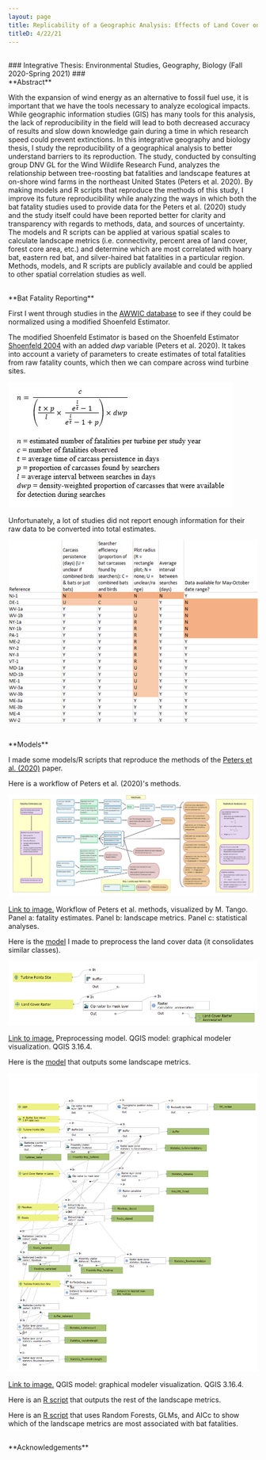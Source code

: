 ```yaml
---
layout: page
title: Replicability of a Geographic Analysis: Effects of Land Cover on Bat Fatalities at Wind Turbines
titleD: 4/22/21
---
```


<br>
### Integrative Thesis: Environmental Studies, Geography, Biology (Fall 2020-Spring 2021) ###

<br>
**Abstract**

With the expansion of wind energy as an alternative to fossil fuel use, it is important that we have the tools necessary to analyze ecological impacts. While geographic information studies (GIS) has many tools for this analysis, the lack of reproducibility in the field will lead to both decreased accuracy of results and slow down knowledge gain during a time in which research speed could prevent extinctions. In this integrative geography and biology thesis, I study the reproducibility of a geographical analysis to better understand barriers to its reproduction. The study, conducted by consulting group DNV GL for the Wind Wildlife Research Fund, analyzes the relationship between tree-roosting bat fatalities and landscape features at on-shore wind farms in the northeast United States (Peters et al. 2020). By making models and R scripts that reproduce the methods of this study, I improve its future reproducibility while analyzing the ways in which both the bat fatality studies used to provide data for the Peters et al. (2020) study and the study itself could have been reported better for clarity and transparency with regards to methods, data, and sources of uncertainty. The models and R scripts can be applied at various spatial scales to calculate landscape metrics (i.e. connectivity, percent area of land cover, forest core area, etc.) and determine which are most correlated with hoary bat, eastern red bat, and silver-haired bat fatalities in a particular region. Methods, models, and R scripts are publicly available and could be applied to other spatial correlation studies as well. 

<br>
**Bat Fatality Reporting**

First I went through studies in the [AWWIC database](https://awwic.nacse.org/) to see if they could be normalized using a modified Shoenfeld Estimator. 

The modified Shoenfeld Estimator is based on the Shoenfeld Estimator [Shoenfeld 2004](https://nationalwind.org/wp-content/uploads/2013/05/Shoenfeld-2004-Suggestions-Regarding-Avian-Mortality-Extrapolation.pdf) with an added *dwp* variable (Peters et al. 2020). It takes into account a variety of parameters to create estimates of total fatalities from raw fatality counts, which then we can compare across wind turbine sites. 

![Modified Shoenfeld Estimator](assets/modShoenfeldEst.jpg)

Unfortunately, a lot of studies did not report enough information for their raw data to be converted into total estimates. 

![Fatality Reporting Table](assets/fatalityReportingTable.png)

<br>
**Models**

I made some models/R scripts that reproduce the methods of the [Peters et al. (2020)](https://tethys.pnnl.gov/sites/default/files/publications/Landscape_Factors_and_Migratory_Tree_Bats_0.pdf) paper. 

Here is a workflow of Peters et al. (2020)'s methods.

![Workflow_Figure 3](assets/Workflow_Figure3.png)

[Link to image.](assets/Workflow_Figure3.png) Workflow of Peters et al. methods, visualized by M. Tango. Panel a: fatality estimates. Panel b: landscape metrics. Panel c: statistical analyses. 


Here is the [model](https://github.com/mtango99/thesis/blob/main/procedure/code/preprocessinglandcover.model3) I made to preprocess the land cover data (it consolidates similar classes). 

![Preprocessing Model](assets/Model_landcoverpreprocessing_img.png)

[Link to image.](assets/Model_landcoverpreprocessing_img.png) Preprocessing model. QGIS model: graphical modeler visualization. QGIS 3.16.4. 

Here is the [model](https://github.com/mtango99/thesis/blob/main/procedure/code/thesismodel.model3) that outputs some landscape metrics. 

![Model](assets/Model_img.png)

[Link to image.](assets/Model_img.png) QGIS model: graphical modeler visualization. QGIS 3.16.4. 

Here is an [R script](https://github.com/mtango99/thesis/blob/main/procedure/code/Thesis_R2.R) that outputs the rest of the landscape metrics. 

Here is an [R script](https://github.com/mtango99/thesis/blob/main/procedure/code/rf_example.R) that uses Random Forests, GLMs, and AICc to show which of the landscape metrics are most associated with bat fatalities. 




<br>
**Acknowledgements**

